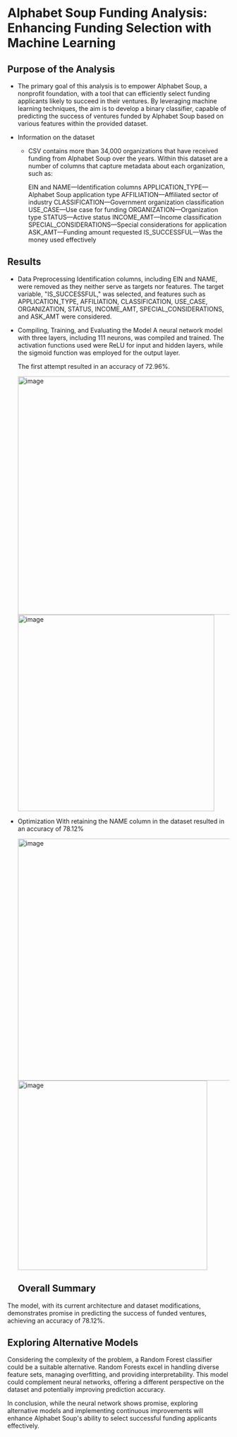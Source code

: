 # Alphabet Soup Funding Analysis: Enhancing Funding Selection with Machine Learning

## Purpose of the Analysis

  * The primary goal of this analysis is to empower Alphabet Soup, a nonprofit foundation, with a tool that can efficiently select funding applicants likely to succeed in their ventures. By leveraging machine learning techniques, the aim is to develop a binary classifier, capable of predicting the success of ventures funded by Alphabet Soup based on various features within the provided dataset.


* Information on the dataset
  * CSV contains more than 34,000 organizations that have received funding from Alphabet Soup over the years. Within this dataset are a number of columns that capture metadata about each organization, such as:

      EIN and NAME—Identification columns
      APPLICATION_TYPE—Alphabet Soup application type
      AFFILIATION—Affiliated sector of industry
      CLASSIFICATION—Government organization classification
      USE_CASE—Use case for funding
      ORGANIZATION—Organization type
      STATUS—Active status
      INCOME_AMT—Income classification
      SPECIAL_CONSIDERATIONS—Special considerations for application
      ASK_AMT—Funding amount requested
      IS_SUCCESSFUL—Was the money used effectively
 


## Results

* Data Preprocessing
    Identification columns, including EIN and NAME, were removed as they neither serve as targets nor features. The target variable, "IS_SUCCESSFUL," was selected, and features such as APPLICATION_TYPE, AFFILIATION, CLASSIFICATION, USE_CASE, ORGANIZATION, STATUS, INCOME_AMT, SPECIAL_CONSIDERATIONS, and ASK_AMT were considered.

* Compiling, Training, and Evaluating the Model
  A neural network model with three layers, including 111 neurons, was compiled and trained. The activation functions used were ReLU for input and hidden layers, while the sigmoid function was employed for the output layer.
  
  The first attempt resulted in an accuracy of 72.96%.

  <img width="540" alt="image" src="https://github.com/vinaya-kusuma/deep-learning-challenge/assets/81578500/68023482-a4ae-4ec2-a491-71910e76ef0a">

  <img width="445" alt="image" src="https://github.com/vinaya-kusuma/deep-learning-challenge/assets/81578500/6fc20590-471b-41e0-8ea2-d0fd7cb428c0">


* Optimization
  With retaining the NAME column in the dataset resulted in an accuracy of 78.12%

  <img width="548" alt="image" src="https://github.com/vinaya-kusuma/deep-learning-challenge/assets/81578500/f4dbe5b4-e84c-41ce-8fa2-4530dd117687">

  <img width="429" alt="image" src="https://github.com/vinaya-kusuma/deep-learning-challenge/assets/81578500/da5da9a6-140e-4b5d-bad7-9a65a71734d0">
  

  ## Overall Summary

The model, with its current architecture and dataset modifications, demonstrates promise in predicting the success of funded ventures, achieving an accuracy of 78.12%. 

## Exploring Alternative Models

Considering the complexity of the problem, a Random Forest classifier could be a suitable alternative. Random Forests excel in handling diverse feature sets, managing overfitting, and providing interpretability. This model could complement neural networks, offering a different perspective on the dataset and potentially improving prediction accuracy.

In conclusion, while the neural network shows promise, exploring alternative models and implementing continuous improvements will enhance Alphabet Soup's ability to select successful funding applicants effectively.
